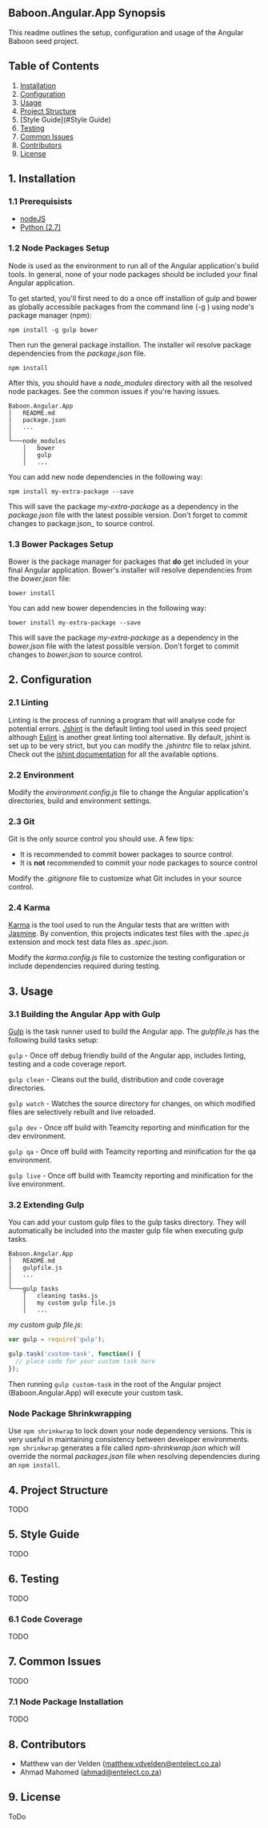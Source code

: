 ## Baboon.Angular.App Synopsis
This readme outlines the setup, configuration and usage of the Angular Baboon seed project.
## Table of Contents

1. [Installation](#Installation)
2. [Configuration](#Configuration)
3. [Usage](#Usage)
4. [Project Structure](#ProjectStructure)
5. [Style Guide](#Style Guide)
6. [Testing](#Testing)
7. [Common Issues](#CommonIssues)
8. [Contributors](#Contributors)
9. [License](#License)

## 1. <a name="Installation"></a>Installation

### 1.1 Prerequisists
* [nodeJS](https://nodejs.org/en/)
* [Python (2.7)](https://www.python.org/downloads/)

### 1.2 Node Packages Setup
Node is used as the environment to run all of the Angular application's build tools. 
In general, none of your node packages should be included your final Angular application.

To get started, you'll first need to do a once off installion of gulp and bower as globally accessible packages from the command line (-g ) using node's package manager (npm):

`npm install -g gulp bower`

Then run the general package installion. The installer wil resolve package dependencies from the _package.json_ file.

`npm install`

After this, you should have a _node_modules_ directory with all the resolved node packages. See the common issues if you're having issues.
```
Baboon.Angular.App
│   README.md
|	package.json
│   ...   
│
└───node_modules
    │   bower
	│   gulp
	│   ...
```
You can add new node dependencies in the following way:

`npm install my-extra-package --save`

This will save the package _my-extra-package_ as a dependency in the _package.json_ file with the latest possible version.
Don't forget to commit changes to package.json_ to source control.

### 1.3 Bower Packages Setup
Bower is the package manager for packages that **do** get included in your final Angular application. 
Bower's installer will resolve dependencies from the _bower.json_ file:

`bower install`

You can add new bower dependencies in the following way:

`bower install my-extra-package --save`

This will save the package _my-extra-package_ as a dependency in the _bower.json_ file with the latest possible version.
Don't forget to commit changes to _bower.json_ to source control.
## 2. <a name="Configuration"></a>Configuration

### 2.1 Linting
Linting is the process of running a program that will analyse code for potential errors. 
[Jshint](http://jshint.com/about/) is the default linting tool used in this seed project although 
[Eslint](http://eslint.org/) is another great linting tool alternative.
By default, jshint is set up to be very strict, but you can modify the _.jshintrc_ file to relax jshint. Check out the [jshint documentation](http://jshint.com/docs/options/) for all the available options.

### 2.2 Environment

Modify the _environment.config.js_ file to change the Angular application's directories, build and environment settings.

### 2.3 Git
Git is the only source control you should use. A few tips:
 
* It is recommended to commit bower packages to source control.
* It is **not** recommended to commit your node packages to source control

Modify the _.gitignore_ file to customize what Git includes in your source control.

### 2.4 Karma
[Karma](http://karma-runner.github.io/0.13/index.html) is the tool used to run the Angular tests that are written with [Jasmine](http://jasmine.github.io/edge/introduction.html). 
By convention, this projects indicates test files with the _.spec.js_ extension and mock test data files as _.spec.json_. 

Modify the _karma.config.js_ file to customize the testing configuration or include dependencies required during testing.

## 3. <a name="Usage"></a>Usage

### 3.1 Building the Angular App with Gulp
[Gulp](Gulp) is the task runner used to build the Angular app.
The _gulpfile.js_ has the following build tasks setup:

`gulp` - Once off debug friendly build of the Angular app, includes linting, testing and a code coverage report.

`gulp clean` - Cleans out the build, distribution and code coverage directories.

`gulp watch` - Watches the source directory for changes, on which modified files are selectively rebuilt and live reloaded.

`gulp dev` - Once off build with Teamcity reporting and minification for the dev environment.

`gulp qa` - Once off build with Teamcity reporting and minification for the qa environment.

`gulp live` - Once off build with Teamcity reporting and minification for the live environment.

### 3.2 Extending Gulp

You can add your custom gulp files to the gulp tasks directory. 
They will automatically be included into the master gulp file when executing gulp tasks.
```
Baboon.Angular.App
│   README.md
|	gulpfile.js
│   ...   
│
└───gulp tasks
    │   cleaning tasks.js
	│   my custom gulp file.js
	│   ...
```
_my custom gulp file.js_:
```javascript
var gulp = require('gulp');

gulp.task('custom-task', function() {
  // place code for your custom task here
});
```
Then running `gulp custom-task` in the root of the Angular project (Baboon.Angular.App) will execute your custom task.
### Node Package Shrinkwrapping
Use `npm shrinkwrap` to lock down your node dependency versions. 
This is very useful in maintaining consistency between developer environments. 
`npm shrinkwrap` generates a file called _npm-shrinkwrap.json_ which will override the normal _packages.json_ file when resolving dependencies during an `npm install`.

## 4. <a name="ProjectStructure"></a>Project Structure
TODO

## 5. <a name="StyleGuide"></a>Style Guide
TODO

## 6. <a name="Testing"></a>Testing
TODO

### 6.1 Code Coverage
TODO


## 7. <a name="CommonIssues"></a>Common Issues
TODO

### 7.1 Node Package Installation

TODO

## 8. <a name="Contributors"></a>Contributors

* Matthew van der Velden (matthew.vdvelden@entelect.co.za)
* Ahmad Mahomed (ahmad@entelect.co.za)

## 9. <a name="License"></a>License

ToDo




